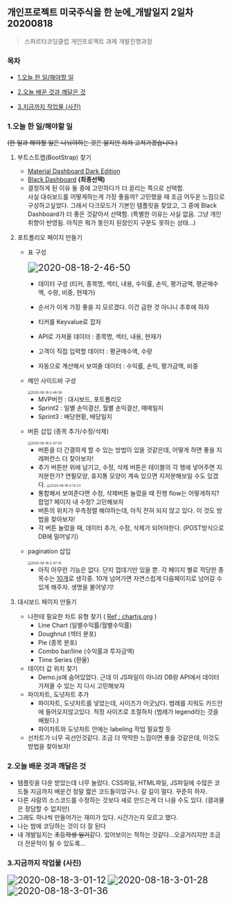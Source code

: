 <h2> 개인프로젝트 미국주식을 한 눈에_개발일지 2일차 20200818
</h2>



> 스파르타코딩클럽 개인프로젝트 과제 개발진행과정

<h3>목차</h3>

- [1.오늘 한 일/해야할 일](#1오늘-한-일해야할-일)

- [2.오늘 배운 것과 깨달은 것](#2오늘-배운-것과-깨달은-것)

- [3.지금까지 작업물 (사진)](#3지금까지-작업물-사진)

  

### 1.오늘 한 일/해야할 일

~~(한 일과 해야할 일은 나눠야하는 것은 알지만 차차 고쳐가겠습니다.)~~

1. 부트스트랩(BootStrap) 찾기
   - [Material Dashboard Dark Edition](https://www.creative-tim.com/product/material-dashboard-dark)
   - [Black Dashboard](https://www.creative-tim.com/product/black-dashboard) **(최종선택)**
   - 결정하게 된 이유
     둘 중에 고민하다가 더 끌리는 쪽으로 선택함.  
     사실 대쉬보드를 어떻게하는게 가장 좋을까? 고민했을 때 조금 어두운 느낌으로 구성하고싶었다. 그래서 다크모드가 기본인 템플릿을 찾았고, 그 중에 Black Dashboard가 더 좋은 것같아서 선택함. (특별한 이유는 사실 없음. 그냥 개인 취향이 반영됨. 아직은 뭐가 똥인지 된장인지 구분도 못하는 상태...)

2. 포트폴리오 페이지 만들기

   - 표 구성

     <img src="https://i.ibb.co/1ZS4Mhm/2020-08-18-2-46-50.png" alt="2020-08-18-2-46-50" style="zoom:150%">

     - 데이터 구성 (티커, 종목명, 섹터, 내용, 수익률, 손익, 평가금액, 평균매수액, 수량, 비중, 현재가)

     - 순서가 이게 가장 좋을 지 모르겠다. 이건 급한 것 아니니 추후에 하자

     - 티커를 Keyvalue로 잡자

     - API로 가져올 데이터 : 종목명, 섹터, 내용, 현재가

     - 고객이 직접 입력할 데이터 : 평균매수액, 수량

     - 자동으로 계산해서 보여줄 데이터 : 수익률, 손익, 평가금액, 비중  

       

   - 메인 사이드바 구성

     <img src="https://i.ibb.co/rM3ZJ7y/2020-08-18-2-46-58.png" alt="2020-08-18-2-46-58" style="zoom:50%;">

     - MVP버전 : 대시보드, 포트폴리오
     - Sprint2 : 일별 손익결산, 월별 손익결산, 매매일지
     - Sprint3 : 배당현황, 배당일지 

     

   - 버튼 삽입 (종목 추가/수정/삭제)

     <img src="https://i.ibb.co/sKFjScq/2020-08-18-2-47-05.png" alt="2020-08-18-2-47-05" style="zoom:50%;">

     - 버튼을 더 간결하게 할 수 있는 방법이 있을 것같은데, 어떻게 하면 좋을 지 레퍼런스 더 찾아보자!
     - 추가 버튼만 위에 남기고, 수정, 삭제 버튼은 테이블의 각 행에 넣어주면 지저분한가? 연필모양, 휴지통 모양이 계속 있으면 지저분해보일 수도 있겠다.
       <img src="https://i.ibb.co/TckTx4d/2020-08-18-2-13-23.png" alt="2020-08-18-2-13-23" style="zoom:50%;">
     - 통합해서 보여준다면 수정, 삭제버튼 눌렀을 때 진행 flow는 어떻게하지? 팝업? 페이지 내 수정? 고민해보자
     - 버튼의 위치가 우측정렬 해야하는데, 아직 전혀 되지 않고 있다. 이 것도 방법을 찾아보자!
     - 각 버튼 눌렀을 때, 데이터 추가, 수정, 삭제가 되어야한다. (POST방식으로 DB에 밀어넣기)

     

   - pagination 삽입

     <img src="https://i.ibb.co/YDtpWBw/2020-08-18-2-47-13.png" alt="2020-08-18-2-47-13" style="zoom:50%">

     - 아직 아무런 기능은 없다. 단지 껍데기만 있을 뿐. 각 페이지 별로 적당한 종목수는 <u>10개</u>로 생각중.
       10개 넘어가면 자연스럽게 다음페이지로 넘어갈 수 있게 해주자. 생명을 불어넣기!

3. 대시보드 페이지 만들기
   - 나한테 필요한 차트 유형 찾기 ( [Ref : chartjs.org](https://www.chartjs.org/) )
     - Line Chart (일별수익률/월별수익률)
     - Doughnut (섹터 분포)
     - Pie (종목 분포)
     - Combo bar/line (수익률과 투자금액)
     - Time Series (환율)
   - 데이터 값 위치 찾기
     - Demo.js에 숨어있었다. 근데 이 JS파일이 아니라 DB랑 API에서 데이터 가져올 수 있는 지 다시 고민해보자
   - 파이차트, 도넛차트 추가
     - 파이차트, 도넛차트를 넣었는데, 사이즈가 어긋났다. 범례를 지워도 카드안에 들어오지않고있다. 적정 사이즈로 조절하자
       (범례가 legend라는 것을 배웠다.)
     - 파이차트와 도넛차트 안에는 labeling 작업 필요할 듯
   - 선차트가 너무 곡선인것같다. 조금 더 딱딱한 느낌이면 좋을 것같은데, 이것도 방법을 찾아보자!

### 2.오늘 배운 것과 깨달은 것

- 템플릿을 다운 받았는데 너무 놀랐다. CSS파일, HTML파일, JS파일에 수많은 코드들 지금까지 배운건 정말 짧은 코드들이었구나. 갈 길이 멀다. 꾸준히 하자.
- 다른 사람의 소스코드를 수정하는 것보다 새로 만드는게 더 나을 수도 있다.
  (결과물은 장담할 수 없지만)
- 그래도 하나씩 만들어가는 재미가 있다. 시간가는지 모르고 했다.
- 나는 밤에 코딩하는 것이 더 잘 된다
- 내 개발일지는 ~~초등학생 일기~~같다. 있어보이는 척하는 것같다...오글거리지만 조금 더 전문적이 될 수 있도록...



### 3.지금까지 작업물 (사진)

<img src="https://i.ibb.co/dL6fMC5/2020-08-18-3-01-12.png" alt="2020-08-18-3-01-12" style="zoom:150%">

<img src="https://i.ibb.co/thmwknd/2020-08-18-3-01-28.png" alt="2020-08-18-3-01-28" style="zoom:150%">

<img src="https://i.ibb.co/W0171vG/2020-08-18-3-01-36.png" alt="2020-08-18-3-01-36" style="zoom:150%">









